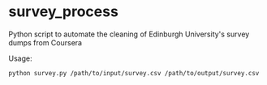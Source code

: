 # survey_process

Python script to automate the cleaning of Edinburgh University's survey dumps from Coursera

Usage:

`python survey.py /path/to/input/survey.csv /path/to/output/survey.csv`

